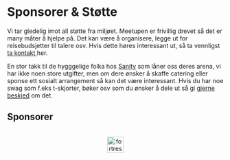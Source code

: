 # Sponsorer & Støtte

Vi tar gledelig imot all støtte fra miljøet. Meetupen er frivillig drevet så det er many måter å hjelpe på. Det kan være å organisere, legge ut for reisebudsjetter til talere osv. Hvis dette høres interessant ut, så ta vennligst [ta kontakt ][c] her.

En stor takk til de hygggelige folka hos [Sanity][4] som låner oss deres arena, vi har ikke noen store utgifter, men om dere ønsker å skaffe catering eller sponse ett sosialt arrangement så kan det være interessant. Hvis du har noe swag som f.eks t-skjorter, bøker osv som du ønsker å dele ut så gi  [gjerne beskjed][c] om det.


## Sponsorer

<div align="center" style="display: flex; flex-wrap: wrap; justify-content: center; align-items: center; padding: 1rem 0px;">
    <a href="https://fortress.no">
        <img src="https://fortress.no/icons/logo.svg" style="width: 38px; vertical-align: text-top;" alt="fortresslogo">
    </a>
</div>

[4]: https://sanity.io
[d]: https://discord.gg/rE3pcSw
[c]: about/contact.html
